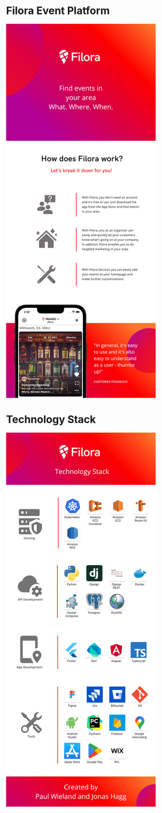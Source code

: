 # Filora Event Platform
![alt text](./assets/info.png)

# Technology Stack
![alt text](./assets/tech_stack.png)
